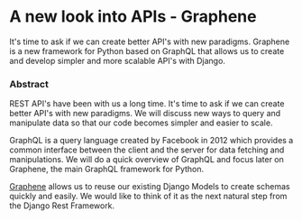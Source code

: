 # A new look into APIs - Graphene

It's time to ask if we can create better API's with new paradigms. Graphene is
a new framework for Python based on GraphQL that allows us to create and
develop simpler and more scalable API's with Django.

### Abstract

REST API's have been with us a long time. It's time to ask if we can create
better API's with new paradigms. We will discuss new ways to query and
manipulate data so that our code becomes simpler and easier to scale.

GraphQL is a query language created by Facebook in 2012 which provides a
common interface between the client and the server for data fetching and
manipulations. We will do a quick overview of GraphQL and focus later on
Graphene, the main GraphQL framework for Python.

[Graphene](http://graphene-python.org/) allows us to reuse our existing Django
Models to create schemas quickly and easily. We would like to think of it as
the next natural step from the Django Rest Framework.

